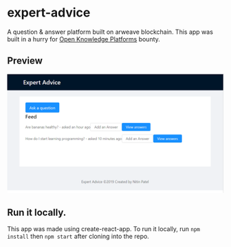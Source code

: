 # expert-advice

A question & answer platform built on arweave blockchain. This app was built in a hurry for [Open Knowledge Platforms](https://gitcoin.co/issue/ArweaveTeam/Bounties/3/3163) bounty.

## Preview

![preview](preview.png)

## Run it locally.

This app was made using create-react-app. To run it locally, run `npm install` then `npm start` after cloning into the repo.
